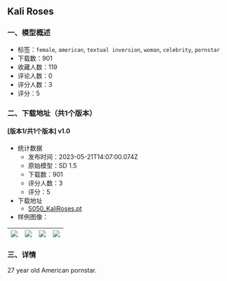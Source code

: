 ## Kali Roses
### 一、模型概述

- 标签：`female`, `american`, `textual inversion`, `woman`, `celebrity`, `pornstar`
- 下载数：901
- 收藏人数：119
- 评论人数：0
- 评分人数：3
- 评分：5

### 二、下载地址（共1个版本）

#### [版本1/共1个版本] v1.0

- 统计数据
  - 发布时间：2023-05-21T14:07:00.074Z
  - 原始模型：SD 1.5
  - 下载数：901
  - 评分人数：3
  - 评分：5
- 下载地址
  - [S050_KaliRoses.pt](https://civitai.com/api/download/models/76888)
- 样例图像：

| <img src="https://image.civitai.com/xG1nkqKTMzGDvpLrqFT7WA/ec84032a-c33c-4950-a350-888a0565c245/width=450/861630.jpeg" /> | <img src="https://image.civitai.com/xG1nkqKTMzGDvpLrqFT7WA/bf30d88e-7177-4050-b284-f09614f9597a/width=450/861634.jpeg" /> | <img src="https://image.civitai.com/xG1nkqKTMzGDvpLrqFT7WA/cae1e4a1-33f1-4303-9804-6137530b628a/width=450/861647.jpeg" /> | <img src="https://image.civitai.com/xG1nkqKTMzGDvpLrqFT7WA/7f19ba41-a07f-4efe-bd08-8e9eed89901c/width=450/861658.jpeg" /> |
| ---- | ---- | ---- | ---- |


### 三、详情
<p>27 year old American pornstar.</p>